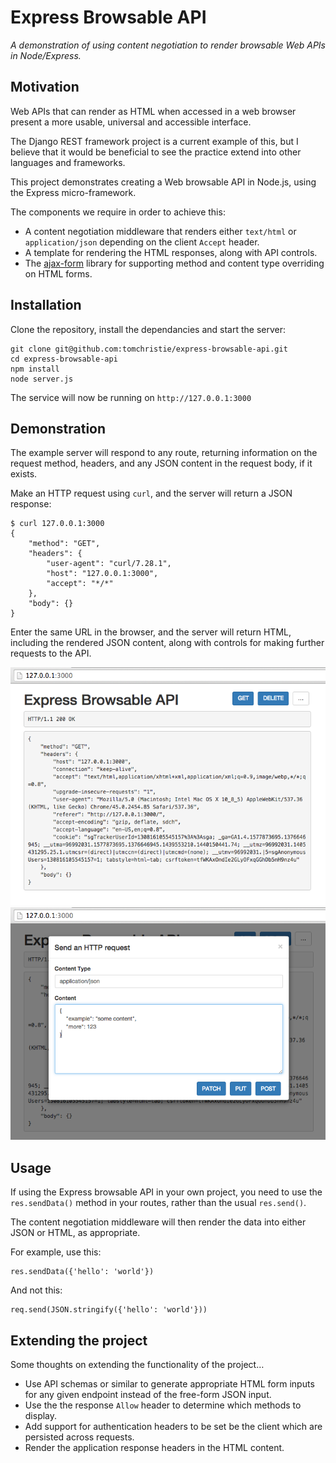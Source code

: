 # Express Browsable API

*A demonstration of using content negotiation to render browsable Web APIs in Node/Express.*

## Motivation

Web APIs that can render as HTML when accessed in a web browser present a more usable, universal and accessible interface.

The Django REST framework project is a current example of this, but I believe that it would be beneficial to see the practice extend into other languages and frameworks.

This project demonstrates creating a Web browsable API in Node.js, using the Express micro-framework.

The components we require in order to achieve this:

* A content negotiation middleware that renders either `text/html` or `application/json` depending on the client `Accept` header.
* A template for rendering the HTML responses, along with API controls.
* The [ajax-form](https://github.com/tomchristie/ajax-form/) library for supporting method and content type overriding on HTML forms.

## Installation

Clone the repository, install the dependancies and start the server:

    git clone git@github.com:tomchristie/express-browsable-api.git
    cd express-browsable-api
    npm install
    node server.js

The service will now be running on `http://127.0.0.1:3000`

## Demonstration

The example server will respond to any route, returning information on the request method, headers, and any JSON content in the request body, if it exists.

Make an HTTP request using `curl`, and the server will return a JSON response:

    $ curl 127.0.0.1:3000
    {
        "method": "GET",
        "headers": {
            "user-agent": "curl/7.28.1",
            "host": "127.0.0.1:3000",
            "accept": "*/*"
        },
        "body": {}
    }

Enter the same URL in the browser, and the server will return HTML, including the rendered JSON content, along with controls for making further requests to the API.

![test](docs/api.png)
![test](docs/request-content.png)

## Usage

If using the Express browsable API in your own project, you need to use the `res.sendData()` method in your routes, rather than the usual `res.send()`.

The content negotiation middleware will then render the data into either JSON or HTML, as appropriate.

For example, use this:

    res.sendData({'hello': 'world'})

And not this:

    req.send(JSON.stringify({'hello': 'world'}))

## Extending the project

Some thoughts on extending the functionality of the project…

* Use API schemas or similar to generate appropriate HTML form inputs for any given endpoint instead of the free-form JSON input.
* Use the the response `Allow` header to determine which methods to display.
* Add support for authentication headers to be set be the client which are persisted across requests.
* Render the application response headers in the HTML content.